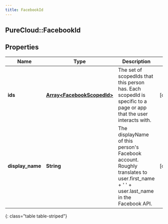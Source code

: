 ```yaml
---
title: FacebookId
---
```

## PureCloud::FacebookId

## Properties

|Name | Type | Description | Notes|
|------------ | ------------- | ------------- | -------------|
| **ids** | [**Array&lt;FacebookScopedId&gt;**](FacebookScopedId.html) | The set of scopedIds that this person has. Each scopedId is specific to a page or app that the user interacts with. | [optional] |
| **display_name** | **String** | The displayName of this person&#39;s Facebook account. Roughly translates to user.first_name + &#39; &#39; + user.last_name in the Facebook API. | [optional] |
{: class="table table-striped"}


